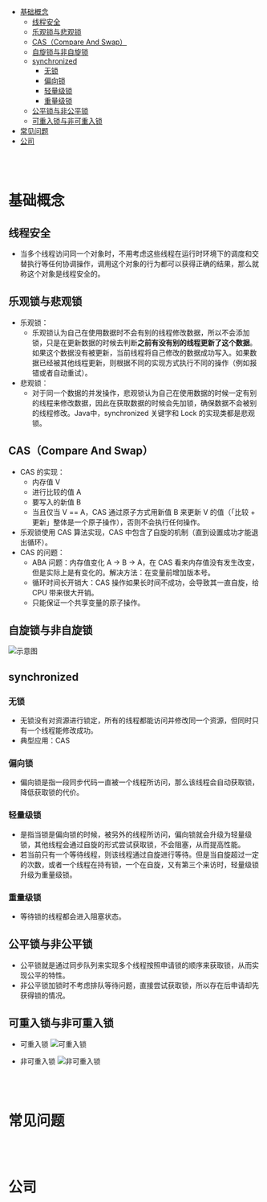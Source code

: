 - [基础概念](#基础概念)
  - [线程安全](#线程安全)
  - [乐观锁与悲观锁](#乐观锁与悲观锁)
  - [CAS（Compare And Swap）](#cascompare-and-swap)
  - [自旋锁与非自旋锁](#自旋锁与非自旋锁)
  - [synchronized](#synchronized)
    - [无锁](#无锁)
    - [偏向锁](#偏向锁)
    - [轻量级锁](#轻量级锁)
    - [重量级锁](#重量级锁)
  - [公平锁与非公平锁](#公平锁与非公平锁)
  - [可重入锁与非可重入锁](#可重入锁与非可重入锁)
- [常见问题](#常见问题)
- [公司](#公司)


</br></br>


# 基础概念
## 线程安全
- 当多个线程访问同一个对象时，不用考虑这些线程在运行时环境下的调度和交替执行等任何协调操作，调用这个对象的行为都可以获得正确的结果，那么就称这个对象是线程安全的。

## 乐观锁与悲观锁
- 乐观锁：
  - 乐观锁认为自己在使用数据时不会有别的线程修改数据，所以不会添加锁，只是在更新数据的时候去判断**之前有没有别的线程更新了这个数据**。如果这个数据没有被更新，当前线程将自己修改的数据成功写入。如果数据已经被其他线程更新，则根据不同的实现方式执行不同的操作（例如报错或者自动重试）。
- 悲观锁：
  - 对于同一个数据的并发操作，悲观锁认为自己在使用数据的时候一定有别的线程来修改数据，因此在获取数据的时候会先加锁，确保数据不会被别的线程修改。Java中，synchronized 关键字和 Lock 的实现类都是悲观锁。

## CAS（Compare And Swap）
- CAS 的实现：
  - 内存值 V
  - 进行比较的值 A
  - 要写入的新值 B
  - 当且仅当 V == A，CAS 通过原子方式用新值 B 来更新 V 的值（「比较 + 更新」整体是一个原子操作），否则不会执行任何操作。
- 乐观锁使用 CAS 算法实现，CAS 中包含了自旋的机制（直到设置成功才能退出循环）。
- CAS 的问题：
  - ABA 问题：内存值变化 A -> B -> A，在 CAS 看来内存值没有发生改变，但是实际上是有变化的。解决方法：在变量前增加版本号。
  - 循环时间长开销大：CAS 操作如果长时间不成功，会导致其一直自旋，给 CPU 带来很大开销。
  - 只能保证一个共享变量的原子操作。

## 自旋锁与非自旋锁
![示意图](https://mmbiz.qpic.cn/mmbiz_png/hEx03cFgUsXibicYtRt824nicRjKGTibicl7atsAOXEVNheMmSrqJ9Wo1cmgxVv9kB26bjB2TDxz9kp1vrWel8rJKrw/640?wx_fmt=png&tp=webp&wxfrom=5&wx_lazy=1&wx_co=1)

## synchronized
### 无锁
- 无锁没有对资源进行锁定，所有的线程都能访问并修改同一个资源，但同时只有一个线程能修改成功。
- 典型应用：CAS

### 偏向锁
- 偏向锁是指一段同步代码一直被一个线程所访问，那么该线程会自动获取锁，降低获取锁的代价。

### 轻量级锁
- 是指当锁是偏向锁的时候，被另外的线程所访问，偏向锁就会升级为轻量级锁，其他线程会通过自旋的形式尝试获取锁，不会阻塞，从而提高性能。
- 若当前只有一个等待线程，则该线程通过自旋进行等待。但是当自旋超过一定的次数，或者一个线程在持有锁，一个在自旋，又有第三个来访时，轻量级锁升级为重量级锁。

### 重量级锁
- 等待锁的线程都会进入阻塞状态。

## 公平锁与非公平锁
- 公平锁就是通过同步队列来实现多个线程按照申请锁的顺序来获取锁，从而实现公平的特性。
- 非公平锁加锁时不考虑排队等待问题，直接尝试获取锁，所以存在后申请却先获得锁的情况。

## 可重入锁与非可重入锁
- 可重入锁
![可重入锁](https://mmbiz.qpic.cn/mmbiz_png/hEx03cFgUsXibicYtRt824nicRjKGTibicl7aeUJpuv8OqtQ6Wxx4o2QQzYddTpYgsAhxl4gABpJrbXCCrrxv4eSKog/640?wx_fmt=png&tp=webp&wxfrom=5&wx_lazy=1&wx_co=1)

- 非可重入锁
![非可重入锁](https://mmbiz.qpic.cn/mmbiz_png/hEx03cFgUsXibicYtRt824nicRjKGTibicl7aWIiak9zgQ3Mic4pIxcxn7oLplME8kjubPwiabeKnUz4ibVvwaL6svNTo4A/640?wx_fmt=png&tp=webp&wxfrom=5&wx_lazy=1&wx_co=1)


</br></br>


# 常见问题


</br></br>


# 公司